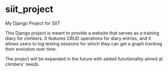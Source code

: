 # siit_project
My Django Project for SIIT

This Django project is meant to provide a website that serves as a training diary for climbers.
It features CRUD operations for diary entries, and it allows users to log testing sessions for which they can
get a graph tracking their evolution over time.

The project will be expanded in the future with added functionality aimed at climbers' needs.
